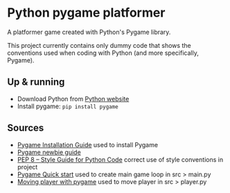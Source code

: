 # Python pygame platformer
A platformer game created with Python's Pygame library. 

This project currently contains only dummy code that shows the conventions used when coding with Python (and more specifically, Pygame).

## Up & running 
- Download Python from [Python website](https://www.python.org/downloads/)
- Install pygame: ```pip install pygame```

## Sources 
- [Pygame Installation Guide](https://www.pygame.org/wiki/GettingStarted) used to install Pygame
- [Pygame newbie guide](https://www.pygame.org/docs/tut/newbieguide.html)
- [PEP 8 – Style Guide for Python Code](https://peps.python.org/pep-0008/) correct use of style conventions in project
- [Pygame Quick start](https://www.pygame.org/docs/) used to create main game loop in src > main.py
- [Moving player with pygame](https://opensource.com/article/17/12/game-python-moving-player) used to move player in src > player.py